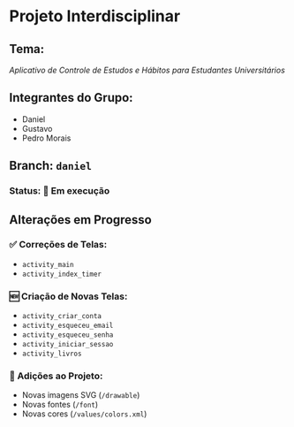 # Projeto Interdisciplinar

## Tema:
*Aplicativo de Controle de Estudos e Hábitos para Estudantes Universitários*

## Integrantes do Grupo:
- Daniel
- Gustavo
- Pedro Morais

## Branch: `daniel`
### Status: 🚧 Em execução

## Alterações em Progresso

### ✅ Correções de Telas:
- `activity_main`
- `activity_index_timer`

### 🆕 Criação de Novas Telas:
- `activity_criar_conta`
- `activity_esqueceu_email`
- `activity_esqueceu_senha`
- `activity_iniciar_sessao`
- `activity_livros`

### 🔧 Adições ao Projeto:
- Novas imagens SVG (`/drawable`)
- Novas fontes (`/font`)
- Novas cores (`/values/colors.xml`)
